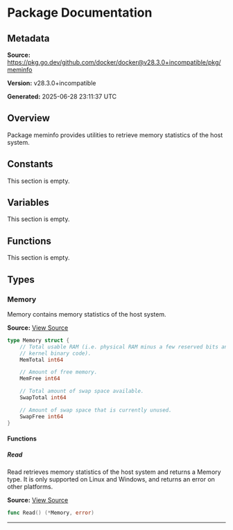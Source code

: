 # Package Documentation

## Metadata

**Source:** https://pkg.go.dev/github.com/docker/docker@v28.3.0+incompatible/pkg/meminfo

**Version:** v28.3.0+incompatible

**Generated:** 2025-06-28 23:11:37 UTC

## Overview

Package meminfo provides utilities to retrieve memory statistics of
the host system.


## Constants

This section is empty.

## Variables

This section is empty.

## Functions

This section is empty.

## Types

### Memory

Memory contains memory statistics of the host system.

**Source:** [View Source](https://github.com/docker/docker/blob/v28.3.0/pkg/meminfo/meminfo.go#L13)  

```go
type Memory struct {
	// Total usable RAM (i.e. physical RAM minus a few reserved bits and the
	// kernel binary code).
	MemTotal int64

	// Amount of free memory.
	MemFree int64

	// Total amount of swap space available.
	SwapTotal int64

	// Amount of swap space that is currently unused.
	SwapFree int64
}
```

#### Functions

##### Read

Read retrieves memory statistics of the host system and returns a
Memory type. It is only supported on Linux and Windows, and returns an
error on other platforms.

**Source:** [View Source](https://github.com/docker/docker/blob/v28.3.0/pkg/meminfo/meminfo.go#L8)  

```go
func Read() (*Memory, error)
```

---

